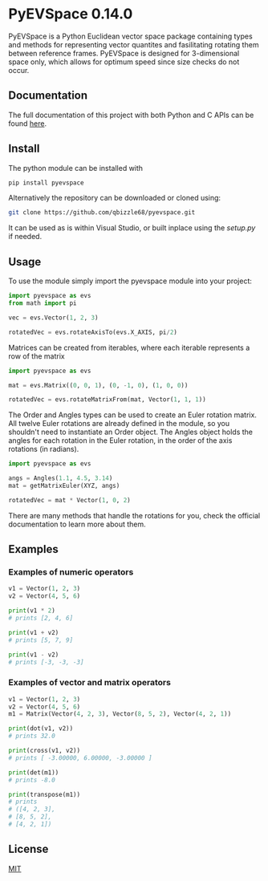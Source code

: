 # PyEVSpace 0.14.0

PyEVSpace is a Python Euclidean vector space package containing types
and methods for representing vector quantites and fasilitating rotating
them between reference frames. PyEVSpace is designed for 3-dimensional
space only, which allows for optimum speed since size checks do not
occur.


## Documentation

The full documentation of this project with both Python and C APIs can
be found [here](https://qbizzle68.github.io/pyevspace/html/index.html).

## Install

The python module can be installed with
```python
pip install pyevspace
```

Alternatively the repository can be downloaded or cloned using:
```bash
git clone https://github.com/qbizzle68/pyevspace.git
```
It can be used as is within Visual Studio, or built inplace using the
*setup.py* if needed.

## Usage

To use the module simply import the pyevspace module into your project:
```python
import pyevspace as evs
from math import pi

vec = evs.Vector(1, 2, 3)

rotatedVec = evs.rotateAxisTo(evs.X_AXIS, pi/2)
```

Matrices can be created from iterables, where each iterable represents
a row of the matrix
```python
import pyevspace as evs

mat = evs.Matrix((0, 0, 1), (0, -1, 0), (1, 0, 0))

rotatedVec = evs.rotateMatrixFrom(mat, Vector(1, 1, 1))
```

The Order and Angles types can be used to create an Euler rotation 
matrix. All twelve Euler rotations are already defined in the module,
so you shouldn't need to instantiate an Order object. The Angles
object holds the angles for each rotation in the Euler rotation, in
the order of the axis rotations (in radians).
```python
import pyevspace as evs

angs = Angles(1.1, 4.5, 3.14)
mat = getMatrixEuler(XYZ, angs)

rotatedVec = mat * Vector(1, 0, 2)
```

There are many methods that handle the rotations for you, check the
official documentation to learn more about them.

## Examples

### Examples of numeric operators
```python
v1 = Vector(1, 2, 3)
v2 = Vector(4, 5, 6)

print(v1 * 2)
# prints [2, 4, 6]

print(v1 + v2)
# prints [5, 7, 9]

print(v1 - v2)
# prints [-3, -3, -3]
```

### Examples of vector and matrix operators
```python
v1 = Vector(1, 2, 3)
v2 = Vector(4, 5, 6)
m1 = Matrix(Vector(4, 2, 3), Vector(8, 5, 2), Vector(4, 2, 1))

print(dot(v1, v2))
# prints 32.0

print(cross(v1, v2))
# prints [ -3.00000, 6.00000, -3.00000 ]

print(det(m1))
# prints -8.0

print(transpose(m1))
# prints 
# ([4, 2, 3],
# [8, 5, 2],
# [4, 2, 1])
```

## License
[MIT](https://choosealicense.com/licenses/mit/)